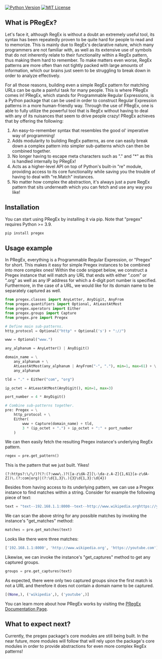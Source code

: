 <!-- PROJECT BADGES -->
[![Python Version][python-shield]][python-url]
[![MIT License][license-shield]][license-url]

<!-- What is PRegEx? -->
## What is PRegEx?

Let's face it, although RegEx is without a doubt an extremely useful tool, its syntax has been repeatedly proven to be quite hard for people to read and to memorize. This is mainly due to RegEx's declarative nature, which many programmers are not familiar with, as well as its extensive use of symbols that do not inherently relate to their functionality within a RegEx pattern, thus making them hard to remember. To make matters even worse, RegEx patterns are more often than not tightly packed with large amounts of information, which our brains just seem to be struggling to break down in order to analyze effectively.

For all those reasons, building even a simple RegEx pattern for matching URLs can be quite a painful task for many people. This is where PRegEx comes in! PRegEx, which stands for Programmable Regular Expressions, is a Python package that can be used in order to construct Regular Expression patterns in a more human-friendly way. Through the use of PRegEx, one is able to fully utilize the powerful tool that is RegEx without having to deal with any of its nuisances that seem to drive people crazy! PRegEx achieves that by offering the following:

1. An easy-to-remember syntax that resembles the good ol' imperative way of programming!
2. Adds modularity to building RegEx patterns, as one can easily break down a complex pattern into simpler sub-patterns which can then be combined together.
3. No longer having to escape meta characters such as "." and "*" as this is handled internally by PRegEx!
4. Acts as a higher-level API on top of Python's built-in "re" module, providing access to its core functionality while saving you the trouble of having to deal with "re.Match" instances.
5. No matter how complex the abstraction, it's always just a pure RegEx pattern that sits underneath which you can fetch and use any way you like!


<!-- Installation -->
## Installation

You can start using PRegEx by installing it via pip. Note that "pregex" requires Python >= 3.9.

```sh
pip install pregex
```


<!-- Usage example -->
## Usage example

In PRegEx, everything is a Programmable Regular Expression, or "Pregex" for short. This makes it easy for simple Pregex instances to be combined into more complex ones! Within the code snippet below, we construct a Pregex instance that will match any URL that ends with either ".com" or ".org" as well as any IP address for which a 4-digit port number is specified. Furthermore, in the case of a URL, we would like for its domain name to be separately captured as well.

```python
from pregex.classes import AnyLetter, AnyDigit, AnyFrom
from pregex.quantifiers import Optional, AtLeastAtMost
from pregex.operators import Either
from pregex.groups import Capture
from pregex.pre import Pregex

# Define main sub-patterns.
http_protocol = Optional("http" + Optional('s') + "://")

www = Optional("www.")

any_alphanum = AnyLetter() | AnyDigit()

domain_name = \
    any_alphanum + \
    AtLeastAtMost(any_alphanum | AnyFrom("-", "."), min=1, max=61) + \
    any_alphanum

tld = "." + Either("com", "org")

ip_octet = AtLeastAtMost(AnyDigit(), min=1, max=3)

port_number = 4 * AnyDigit()

# Combine sub-patterns together.
pre: Pregex = \
    http_protocol + \
    Either(
        www + Capture(domain_name) + tld,
        3 * (ip_octet + ".") + ip_octet + ":" + port_number
    )
```

We can then easily fetch the resulting Pregex instance's underlying RegEx pattern.
```python
regex = pre.get_pattern()
```

This is the pattern that we just built. Yikes!
```
(?:https?:\/\/)?(?:(?:www\.)?([a-z\dA-Z][\-\da-z.A-Z]{1,61}[a-z\dA-Z])\.(?:com|org)|(?:\d{1,3}\.){3}\d{1,3}:\d{4})
```

Besides from having access to its underlying pattern, we can use a Pregex instance to find matches within a string. Consider for example the following piece of text:
```python
text = "text--192.168.1.1:8000--text--http://www.wikipedia.orghttps://youtube.com--text"
```
We can scan the above string for any possible matches by invoking the instance's "get_matches" method:
```python
matches = pre.get_matches(text)
```

Looks like there were three matches:
```python
['192.168.1.1:8000', 'http://www.wikipedia.org', 'https://youtube.com']
```

Likewise, we can invoke the instance's "get_captures" method to get any captured groups.
```python
groups = pre.get_captures(text)
```
As expected, there were only two captured groups since the first match is not a URL and therefore it does not contain a domain name to be captured.
```python
[(None,), ('wikipedia',), ('youtube',)]
```
You can learn more about how PRegEx works by visiting the [PRegEx Documentation Page][docs-url].


<!-- What to expect next? -->
## What to expect next?

Currently, the pregex package's core modules are still being built. In the near future, more modules will follow that will rely upon the package's core modules in order to provide abstractions for even more complex RegEx patterns!

<!-- MARKDOWN LINKS & IMAGES -->
[python-shield]: https://img.shields.io/badge/python-3.9-blue
[python-url]: https://www.python.org/downloads/release/python-390/
[license-shield]: https://img.shields.io/badge/license-MIT-brightgreen
[license-url]: https://github.com/werden-wissen/pregex/blob/master/LICENSE.txt
[docs-url]: https://pregex.readthedocs.io/en/latest/